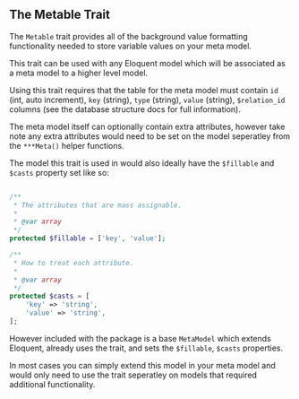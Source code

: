 ## The Metable Trait

The ```Metable``` trait provides all of the background value formatting functionality needed to store variable values on your meta model.

This trait can be used with any Eloquent model which will be associated as a meta model to a higher level model.

Using this trait requires that the table for the meta model must contain ```id``` (int, auto increment), ```key``` (string), ```type``` (string), ```value``` (string), ```$relation_id``` columns (see the database structure docs for full information).

The meta model itself can optionally contain extra attributes, however take note any extra attributes would need to be set on the model seperatley from the ```***Meta()``` helper functions.

The model this trait is used in would also ideally have the ```$fillable``` and ```$casts``` property set like so:

```php

/**
 * The attributes that are mass assignable.
 *
 * @var array
 */
protected $fillable = ['key', 'value'];

/**
 * How to treat each attribute.
 *
 * @var array
 */
protected $casts = [
    'key' => 'string',
    'value' => 'string',
];

```

However included with the package is a base ```MetaModel``` which extends Eloquent, already uses the trait, and sets the ```$fillable```, ```$casts``` properties.

In most cases you can simply extend this model in your meta model and would only need to use the trait seperatley on models that required additional functionality.